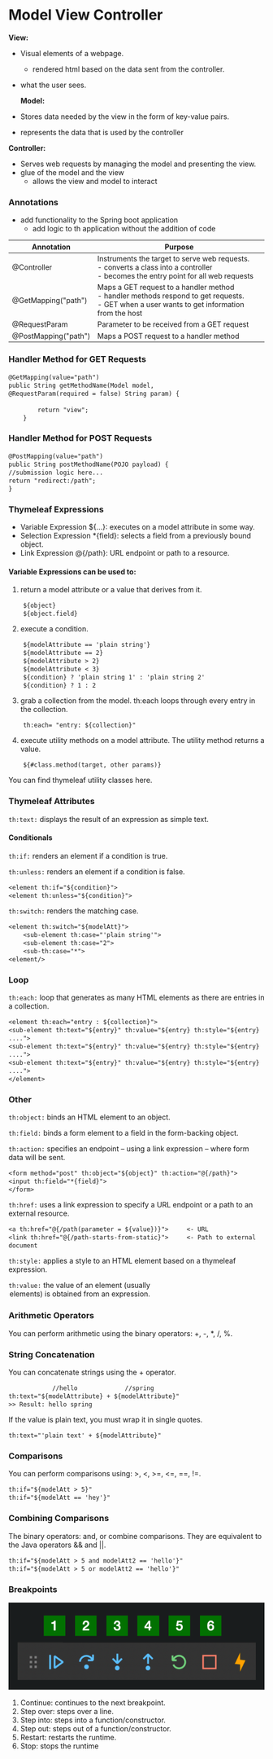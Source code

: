 # Model View Controller

**View:** 
- Visual elements of a webpage. 
  - rendered html based on the data sent from the controller.
- what the user sees.


  **Model:**
- Stores data needed by the view in the form of key-value pairs.
- represents the data that is used by the controller 

**Controller:** 
- Serves web requests by managing the model and presenting the view.
- glue of the model and the view
  - allows the view and model to interact 

### Annotations 
- add functionality to the Spring boot application
  - add logic to th application without the addition of code

| Annotation	          | Purpose                                                                                                                                                |
|----------------------|--------------------------------------------------------------------------------------------------------------------------------------------------------|
| @Controller          | Instruments the target to serve web requests. <br/> - converts a class into a controller<br/> - becomes the entry point for all web requests           |
| @GetMapping("path")	 | Maps a GET request to a handler method <br/> - handler methods respond to get requests. <br/> - GET when a user wants to get information from the host |
| @RequestParam        | Parameter to be received from a GET request                                                                                                            |
| @PostMapping("path") | Maps a POST request to a handler method                                                                                                                |

### Handler Method for GET Requests

```
@GetMapping(value="path")
public String getMethodName(Model model,
@RequestParam(required = false) String param) {

        return "view";
    }
```
    
### Handler Method for POST Requests
```
@PostMapping(value="path")
public String postMethodName(POJO payload) {
//submission logic here...
return "redirect:/path";
}
```
### Thymeleaf Expressions
- Variable Expression ${...}: executes on a model attribute in some way.
- Selection Expression *{field}: selects a field from a previously bound object.
- Link Expression @{/path}: URL endpoint or path to a resource.
#### Variable Expressions can be used to:
1. return a model attribute or a value that derives from it.

```   
    ${object}  
    ${object.field} 
```   
2. execute a condition.
```
    ${modelAttribute == 'plain string'}  
    ${modelAttribute == 2}
    ${modelAttribute > 2}
    ${modelAttribute < 3}
    ${condition} ? 'plain string 1' : 'plain string 2'
    ${condition} ? 1 : 2
```
3. grab a collection from the model. th:each loops through every entry in the collection.
``` 
    th:each= "entry: ${collection}"
```
4. execute utility methods on a model attribute. The utility method returns a value.
```
    ${#class.method(target, other params)}
```
You can find thymeleaf utility classes here.

### Thymeleaf Attributes
`th:text:` displays the result of an expression as simple text.
#### Conditionals
`th:if:` renders an element if a condition is true.

`th:unless:` renders an element if a condition is false.
```
<element th:if="${condition}">
<element th:unless="${condition}">
```
`th:switch:` renders the matching case.
```
<element th:switch="${modelAtt}">
    <sub-element th:case="'plain string'">
    <sub-element th:case="2">
    <sub-th:case="*">
<element/>
```

### Loop
`th:each:` loop that generates as many HTML elements as there are entries in a collection.
```
<element th:each="entry : ${collection}">
<sub-element th:text="${entry}" th:value="${entry} th:style="${entry} ....">
<sub-element th:text="${entry}" th:value="${entry} th:style="${entry} ....">
<sub-element th:text="${entry}" th:value="${entry} th:style="${entry} ....">
</element>
```
### Other
`th:object:` binds an HTML element to an object.

`th:field:` binds a form element to a field in the form-backing object.

`th:action:` specifies an endpoint – using a link expression – where form data will be sent.
```
<form method="post" th:object="${object}" th:action="@{/path}">
<input th:field="*{field}">
</form>
```
`th:href:` uses a link expression to specify a URL endpoint or a path to an external resource.
```
<a th:href="@{/path(parameter = ${value})}">     <- URL
<link th:href="@{/path-starts-from-static}">     <- Path to external document
```
`th:style:` applies a style to an HTML element based on a thymeleaf expression.

`th:value:` the value of an element (usually <option> elements) is obtained from an expression.

### Arithmetic Operators
You can perform arithmetic using the binary operators: +, -, *, /, %.

### String Concatenation
You can concatenate strings using the + operator.
```
            //hello             //spring
th:text="${modelAttribute} + ${modelAttribute}"
>> Result: hello spring
```
If the value is plain text, you must wrap it in single quotes.

```
th:text="'plain text' + ${modelAttribute}"
```

### Comparisons
You can perform comparisons using: >, <, >=, <=, ==, !=.
```
th:if="${modelAtt > 5}"
th:if="${modelAtt == 'hey'}"
```
### Combining Comparisons
The binary operators: and, or combine comparisons. They are equivalent to the Java operators && and ||.
```
th:if="${modelAtt > 5 and modelAtt2 == 'hello'}"
th:if="${modelAtt > 5 or modelAtt2 == 'hello'}"
```
### Breakpoints
![img.png](img.png)

1. Continue: continues to the next breakpoint.
2. Step over: steps over a line.
3. Step into: steps into a function/constructor.
4. Step out: steps out of a function/constructor.
5. Restart: restarts the runtime.
6. Stop: stops the runtime